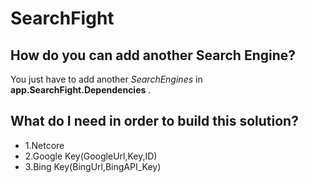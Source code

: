 # SearchFight

## How do you can add another Search Engine?
You just have to add another *SearchEngines* in **app.SearchFight.Dependencies** .

## What do I need in order to build this solution?
* 1.Netcore
* 2.Google Key(GoogleUrl,Key,ID)
* 3.Bing Key(BingUrl,BingAPI_Key)


